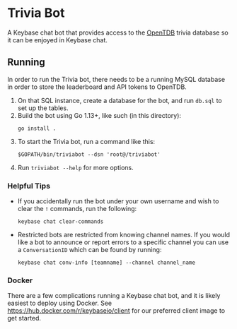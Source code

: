 # Trivia Bot

A Keybase chat bot that provides access to the [OpenTDB](https://opentdb.com) trivia database so it can be enjoyed in Keybase chat.

## Running

In order to run the Trivia bot, there needs to be a running MySQL database in order to store the leaderboard and API tokens to OpenTDB.

1. On that SQL instance, create a database for the bot, and run `db.sql` to set up the tables.
2. Build the bot using Go 1.13+, like such (in this directory):
   ```
   go install .
   ```
3. To start the Trivia bot, run a command like this:
   ```
   $GOPATH/bin/triviabot --dsn 'root@/triviabot'
   ```
4. Run `triviabot --help` for more options.

### Helpful Tips

- If you accidentally run the bot under your own username and wish to clear the `!` commands, run the following:
  ```
  keybase chat clear-commands
  ```
- Restricted bots are restricted from knowing channel names. If you would like
  a bot to announce or report errors to a specific channel you can use a
  `ConversationID` which can be found by running:
  ```
  keybase chat conv-info [teamname] --channel channel_name
  ```

### Docker

There are a few complications running a Keybase chat bot, and it is likely easiest to deploy using Docker. See https://hub.docker.com/r/keybaseio/client for our preferred client image to get started.
